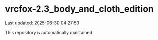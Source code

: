 # vrcfox-2.3_body_and_cloth_edition

Last updated: 2025-06-30 04:27:53

This repository is automatically maintained.
